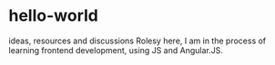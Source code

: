 # hello-world
ideas, resources and discussions
Rolesy here, I am in the process of learning frontend development, using JS and Angular.JS. 
